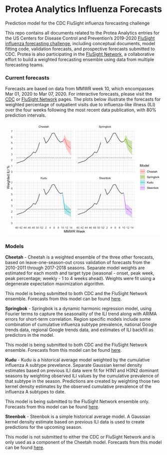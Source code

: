 
# Protea Analytics Influenza Forecasts

Prediction model for the CDC FluSight influenza forecasting challenge

This repo contains all documents related to the Protea Analytics entries
for the US Centers for Disease Control and Prevention’s 2019-2020
[FluSight influenza forecasting challenge](http://predict.cdc.gov),
including conceptual documents, model fitting code, validation
forecasts, and prospective forecasts submitted to CDC. Protea is also
participating in the [FluSight Network](http://flusightnetwork.io/), a
collaborative effort to build a weighted forecasting ensemble using data
from multiple forecasting teams.

### Current forecasts

Forecasts are based on data from MMWR week 10, which encompasses Mar 01,
2020 to Mar 07, 2020. For interactive forecasts, please visit the
[CDC](http://predict.cdc.gov) or [FluSight
Network](http://flusightnetwork.io/) pages. The plots below illustrate
the forecasts for weighted percentage of outpatient visits due to
influenza-like illness (ILI) over the four weeks following the most
recent data publication, with 80% prediction
intervals.

<img src="README_files/figure-gfm/current forecasts-1.png" width="672" />

### Models

**Cheetah** - Cheetah is a weighted ensemble of the three other
forecasts, based on leave-one-season-out cross validation of forecasts
from the 2010-2011 through 2017-2018 seasons. Separate model weights are
estimated for each month and target type (seasonal - onset, peak week,
peak percentage; weekly - 1 to 4 weeks ahead). Weights were fit using a
degenerate expectation maximization algorithm.

This model is being submitted to both CDC and the FluSight Network
ensemble. Forecasts from this model can be found
[here](CDC%20Submissions/2018-2019).

**Springbok** - Springbok is a dynamic harmonic regression model, using
Fourier terms to capture the seasonality of the ILI trend along with
ARIMA errors for short-term correlation. Region specific models include
some combination of cumulative influenza subtype prevalence, national
Google trends data, regional Google trends data, and estimates of ILI
backfill as predictors in the model.

This model is being submitted to both CDC and the FluSight Network
ensemble. Forecasts from this model can be found
[here](CDC%20Submissions/2018-2019).

**Kudu** - Kudu is a historical average model weighted by the cumulative
influenza A subtype prevelance. Separate Gaussian kernel density
estimates based on previous ILI data were fit for H1N1 and H3N2 dominant
seasons by weighting observed ILI values by the cumulative prevalence of
that subtype in the season. Predictions are created by weighting those
two kernel density estimates by the observed cumulative prevalence of
the influenza A subtypes to date.

This model is being submitted to the FluSight Network ensemble only.
Forecasts from this model can be found
[here](Forecasts/2018-2019/Subtype%20Historical%20Average).

**Steenbok** - Steenbok is a simple historical average model. A Gaussian
kernel density estimate based on previous ILI data is used to create
predictions for the upcoming season.

This model is not submitted to either the CDC or FluSight Network and is
only used as a component of the Cheetah model. Forecasts from this model
can be found [here](Forecasts/2018-2019/Historical%20Average).

